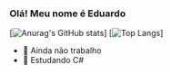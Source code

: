 ### Olá! Meu nome é Eduardo

[![Anurag's GitHub stats](https://github-readme-stats.vercel.app/api?username=ResetKw)]
[![Top Langs](https://github-readme-stats.vercel.app/api/top-langs/?username=ResetKw&layout=compact)]
- 🔭 Ainda não trabalho
- 🌱 Estudando C#
